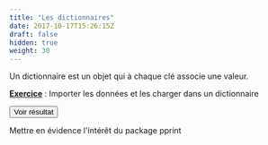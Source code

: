 ```yaml
---
title: "Les dictionnaires"
date: 2017-10-17T15:26:15Z
draft: false
hidden: true
weight: 30
---
```


Un dictionnaire est un objet qui à chaque clé associe une valeur. 


<ins>**Exercice**</ins> : Importer les données et les charger dans un dictionnaire

<script>
function myFunction() {
    var x = document.getElementById("myDIV");
    if (x.style.display === "none") {
        x.style.display = "block";
    } else {
        x.style.display = "none";
    }
}
</script>
 
<button onclick="myFunction()">Voir résultat</button>

<div id="myDIV" hidden>
<div></div>

``` python
import csv
dico={}
with open('./data/commune2019.csv', 'r') as csvfile:
    file = csv.reader(csvfile, delimiter=',')
    nrow=1
    for row in file:
        if nrow==1:
            nomColonnes=row
            nrow+=1
            continue
        elif nrow==2:
            dico[row[1]]={x[0]:x[1] for x in zip(nomColonnes,row)}
```
</div>



Mettre en évidence l'intérêt du package pprint

